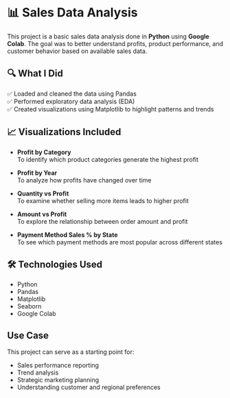# 📊 Sales Data Analysis

This project is a basic sales data analysis done in **Python** using **Google Colab**. 
The goal was to better understand profits, product performance, and customer behavior based on available sales data.

## 🔍 What I Did

✅ Loaded and cleaned the data using Pandas  
✅ Performed exploratory data analysis (EDA)  
✅ Created visualizations using Matplotlib to highlight patterns and trends



## 📈 Visualizations Included

- **Profit by Category**  
  To identify which product categories generate the highest profit

- **Profit by Year**  
  To analyze how profits have changed over time

- **Quantity vs Profit**  
  To examine whether selling more items leads to higher profit

- **Amount vs Profit**  
  To explore the relationship between order amount and profit

- **Payment Method Sales % by State**  
  To see which payment methods are most popular across different states



## 🛠️ Technologies Used

- Python  
- Pandas  
- Matplotlib
- Seaborn 
- Google Colab



## Use Case

This project can serve as a starting point for:
- Sales performance reporting  
- Trend analysis  
- Strategic marketing planning  
- Understanding customer and regional preferences
